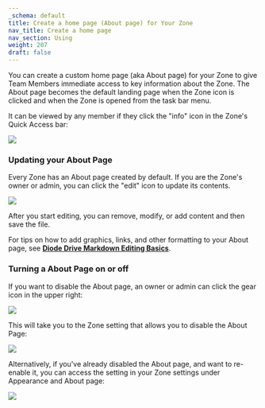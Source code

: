 ```yaml
---
_schema: default
title: Create a home page (About page) for Your Zone
nav_title: Create a home page
nav_section: Using
weight: 207
draft: false
---
```

You can create a custom home page (aka About page) for your Zone to give Team Members immediate access to key information about the Zone. The About page becomes the default landing page when the Zone icon is clicked and when the Zone is opened from the task bar menu.

It can be viewed by any member if they click the "info" icon in the Zone's Quick Access bar:

![](/uploads/image-101.png)

### **Updating your** About **Page**

Every Zone has an About page created by default.  If you are the Zone's owner or admin, you can click the "edit" icon to update its contents.

![](/uploads/image-100.png)

After you start editing, you can remove, modify, or add content and then save the file.

For tips on how to add graphics, links, and other formatting to your About page, see [**Diode Drive Markdown Editing Basics**](https://app.docs.diode.io/docs/features/markdown-editing-basics/).

### **Turning a** About **Page on or off**

If you want to disable the About page, an owner or admin can click the gear icon in the upper right:

![](/uploads/image-102.png)

This will take you to the Zone setting that allows you to disable the About Page:

![](/uploads/image-104.png)

Alternatively, if you've already disabled the About page, and want to re-enable it, you can access the setting in your Zone settings under Appearance and About page:

![](/uploads/image-105.png)

&nbsp;